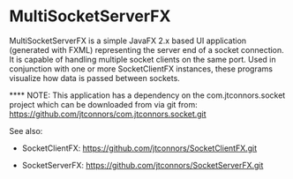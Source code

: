 # MultiSocketServerFX

MultiSocketServerFX is a simple JavaFX 2.x based UI application (generated with
FXML) representing the server end of a socket connection.  It is capable of
handling multiple socket clients on the same port.  Used in conjunction
with one or more SocketClientFX instances, these programs visualize how data 
is passed between sockets.

**** NOTE: This application has a dependency on the com.jtconnors.socket
project which can be downloaded from via git from:
https://github.com/jtconnors/com.jtconnors.socket.git

See also:

- SocketClientFX: https://github.com/jtconnors/SocketClientFX.git

- SocketServerFX: https://github.com/jtconnors/SocketServerFX.git

